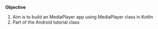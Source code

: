 **Objective**
1. Aim is to build an MediaPlayer app using MediaPlayer class in Kotlin
2. Part of the Android tutorial class
